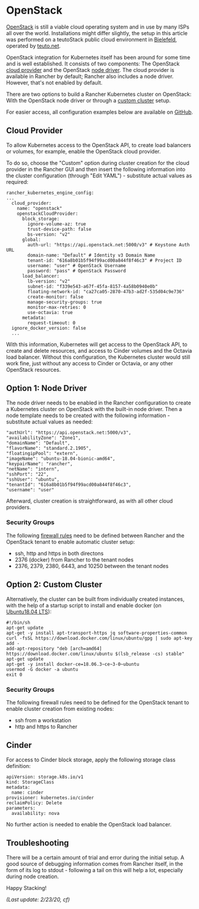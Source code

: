 # OpenStack

[OpenStack](https://www.openstack.org/) is still a viable cloud operating system and in use by many ISPs all over the world. Installations might differ slightly, the setup in this article was performed on a teutoStack public cloud environment in [Bielefeld](https://en.wikipedia.org/wiki/Bielefeld_Conspiracy), operated by [teuto.net](https://teuto.net/).

OpenStack integration for Kubernetes itself has been around for some time and is well established. It consists of two components: The OpenStack [cloud provider](https://rancher.com/docs/rancher/v2.x/en/cluster-provisioning/rke-clusters/options/cloud-providers/) and the OpenStack [node driver](https://rancher.com/docs/rancher/v2.x/en/admin-settings/drivers/node-drivers/). The cloud provider is available in Rancher by default; Rancher also includes a node driver. However, that's not enabled by default. 

There are two options to build a Rancher Kubernetes cluster on OpenStack: With the OpenStack node driver or through a [custom cluster](https://rancher.com/docs/rancher/v2.x/en/cluster-provisioning/rke-clusters/custom-nodes/) setup.

For easier access, all configuration examples below are available on [GitHub](https://github.com/chfrank-cgn/Rancher/tree/master/openstack).

## Cloud Provider

To allow Kubernetes access to the OpenStack API, to create load balancers or volumes, for example, enable the OpenStack cloud provider.

To do so, choose the "Custom" option during cluster creation for the cloud provider in the Rancher GUI and then insert the following information into the cluster configuration (through "Edit YAML") - substitute actual values as required:

```
rancher_kubernetes_engine_config:
...
  cloud_provider:
    name: "openstack"
    openstackCloudProvider: 
      block_storage: 
        ignore-volume-az: true
        trust-device-path: false
        bs-version: "v2"
      global: 
        auth-url: "https://api.openstack.net:5000/v3" # Keystone Auth URL
        domain-name: "Default" # Identity v3 Domain Name
        tenant-id: "616a8b01b5f94f99acd00a844f8f46c3" # Project ID
        username: "user" # OpenStack Username
        password: "pass" # OpenStack Password
      load_balancer:
        lb-version: "v2"
        subnet-id: "f339e543-a67f-45fa-8157-4a58b0940e0b"
        floating-network-id: "ca27ca05-2870-47b3-ad2f-535d04c9e736"
        create-monitor: false
        manage-security-groups: true
        monitor-max-retries: 0
        use-octavia: true
      metadata: 
        request-timeout: 0
  ignore_docker_version: false
  ...
```

With this information, Kubernetes will get access to the OpenStack API, to create and delete resources, and access to Cinder volumes and the Octavia load balancer. Without this configuration, the Kubernetes cluster would still work fine, just without any access to Cinder or Octavia, or any other OpenStack resources.

## Option 1: Node Driver

The node driver needs to be enabled in the Rancher configuration to create a Kubernetes cluster on OpenStack with the built-in node driver. Then a node template needs to be created with the following information - substitute actual values as needed:

```
"authUrl": "https://api.openstack.net:5000/v3",
"availabilityZone": "Zone1",
"domainName": "Default",
"flavorName": "standard.2.1905",
"floatingipPool": "extern",
"imageName": "ubuntu-18.04-bionic-amd64",
"keypairName": "rancher",
"netName": "intern",
"sshPort": "22",
"sshUser": "ubuntu",
"tenantId": "616a8b01b5f94f99acd00a844f8f46c3",
"username": "user"
```

Afterward, cluster creation is straightforward, as with all other cloud providers.

### Security Groups

The following [firewall rules](https://rancher.com/docs/rancher/v2.x/en/installation/requirements/ports/) need to be defined between Rancher and the OpenStack tenant to enable automatic cluster setup:

- ssh, http and https in both directons
- 2376 (docker) from Rancher to the tenant nodes
- 2376, 2379, 2380, 6443, and 10250 between the tenant nodes

## Option 2: Custom Cluster

Alternatively, the cluster can be built from individually created instances, with the help of a startup script to install and enable docker (on [Ubuntu18.04 LTS](https://ubuntu.com/download/server)):

```
#!/bin/sh
apt-get update
apt-get -y install apt-transport-https jq software-properties-common
curl -fsSL https://download.docker.com/linux/ubuntu/gpg | sudo apt-key add -
add-apt-repository "deb [arch=amd64] https://download.docker.com/linux/ubuntu $(lsb_release -cs) stable"
apt-get update
apt-get -y install docker-ce=18.06.3~ce~3-0~ubuntu
usermod -G docker -a ubuntu
exit 0
```

### Security Groups

The following firewall rules need to be defined for the OpenStack tenant to enable cluster creation from existing nodes:

- ssh from a workstation
- http and https to Rancher

## Cinder

For access to Cinder block storage, apply the following storage class definition:

```
apiVersion: storage.k8s.io/v1
kind: StorageClass
metadata:
  name: cinder
provisioner: kubernetes.io/cinder
reclaimPolicy: Delete
parameters:
  availability: nova
```

No further action is needed to enable the OpenStack load balancer.

## Troubleshooting

There will be a certain amount of trial and error during the initial setup. A good source of debugging information comes from Rancher itself, in the form of its log to stdout - following a tail on this will help a lot, especially during node creation.

Happy Stacking!

*(Last update: 2/23/20, cf)*


